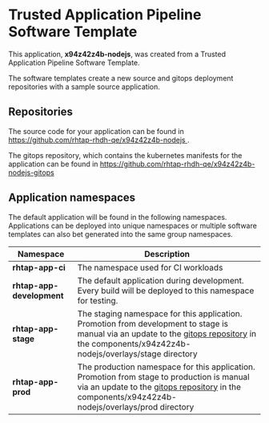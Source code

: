 # Trusted Application Pipeline Software Template

This application, **x94z42z4b-nodejs**, was created from a Trusted Application Pipeline Software Template.

The software templates create a new source and gitops deployment repositories with a sample source application. 

## Repositories

The source code for your application can be found in [https://github.com/rhtap-rhdh-qe/x94z42z4b-nodejs ](https://github.com/rhtap-rhdh-qe/x94z42z4b-nodejs ).
 
The gitops repository, which contains the kubernetes manifests for the application can be found in 
[https://github.com/rhtap-rhdh-qe/x94z42z4b-nodejs-gitops ](https://github.com/rhtap-rhdh-qe/x94z42z4b-nodejs-gitops ) 

## Application namespaces 

The default application will be found in the following namespaces. Applications can be deployed into unique namespaces or multiple software templates can also bet generated into the same group namespaces.  

|  Namespace   |  Description   |  
| -------- | -------- |
| **rhtap-app-ci** | The namespace used for CI workloads |
| **rhtap-app-development** | The default application during development. Every build will be deployed to this namespace for testing. |
| **rhtap-app-stage** | The staging namespace for this application. Promotion from development to stage is manual via an update to the [gitops repository](https://github.com/rhtap-rhdh-qe/x94z42z4b-nodejs-gitops ) in the components/x94z42z4b-nodejs/overlays/stage directory |
| **rhtap-app-prod** | The production namespace for this application. Promotion from stage to production is manual via an update to the [gitops repository](https://github.com/rhtap-rhdh-qe/x94z42z4b-nodejs-gitops ) in the components/x94z42z4b-nodejs/overlays/prod directory |